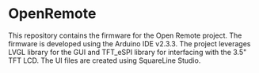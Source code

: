 # OpenRemote
This repository contains the firmware for the Open Remote project. The firmware is developed using the Arduino IDE v2.3.3. The project leverages LVGL library for the GUI and TFT_eSPI library for interfacing with the 3.5" TFT LCD. The UI files are created using SquareLine Studio.
